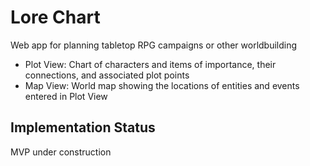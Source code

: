 # Lore Chart
Web app for planning tabletop RPG campaigns or other worldbuilding

* Plot View: Chart of characters and items of importance, their connections, and associated plot points
* Map View: World map showing the locations of entities and events entered in Plot View

## Implementation Status
MVP under construction
